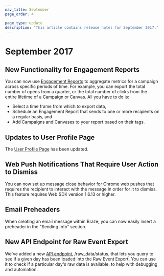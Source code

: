 ```yaml
---
nav_title: September
page_order: 4

page_type: update
description: "This article contains release notes for September 2017."
---
```


# September 2017

## New Functionality for Engagement Reports

You can now use [Engagement Reports][72] to aggregate metrics for a campaign across specific periods of time. For example, you can export the total number of opens from a quarter, or the total number of clicks from the entire lifetime of a Campaign or Canvas. All you have to do is:
- Select a time frame from which to export data,
- Schedule an Engagement Report that sends to one or more recipients on a regular basis, and
- Add Campaigns and Canvases to your report based on their tags.

## Updates to User Profile Page

The [User Profile Page][73] has been updated.

## Web Push Notifications That Require User Action to Dismiss

You can now set up message close behavior for Chrome web pushes that requires the recipient to interact with the message in order for it to dismiss. This feature requires Web SDK version 1.6.13 or higher.

## Email Preheaders

When creating an email message within Braze, you can now easily insert a preheader in the "Sending Info" section.

## New API Endpoint for Raw Event Export

We've added a new [API endpoint][71], /raw_data/status, that lets you query to see if a given day has been loaded into the Raw Event Export. You can use it to check if a particular day's raw data is available, to help with debugging and automation.



[71]: {{site.baseurl}}/developer_guide/rest_api/api_network_connectivity_issues/#whitelisting-brazes-api-endpoint-ip-ranges
[72]: {{site.baseurl}}/user_guide/data_and_analytics/your_reports/engagement_reports/#engagement-reports
[73]: {{site.baseurl}}/user_guide/engagement_tools/segments/using_user_search/#using-user-search
[98]:{{site.baseurl}}/user_guide/onboarding/platform_administrative_features/#authentication-rules
